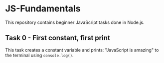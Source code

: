 # JS-Fundamentals

This repository contains beginner JavaScript tasks done in Node.js.

## Task 0 - First constant, first print

This task creates a constant variable and prints:
"JavaScript is amazing" to the terminal using `console.log()`.
